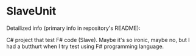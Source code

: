 # SlaveUnit

Detailized info (primary info in repository's README):

C# project that test F# code (Slave). Maybe it's so ironic, maybe no, but I had a butthurt when I try test using F# programming language.
